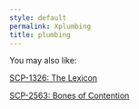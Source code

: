 ```yaml
---
style: default
permalink: Xplumbing
title: plumbing
---
```

You may also like:

[SCP-1326: The Lexicon](http://scp-wiki.net/scp-1326)

[SCP-2563: Bones of Contention](http://scp-wiki.net/scp-2563)
